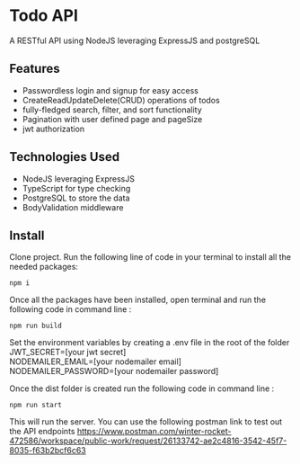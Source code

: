 # Todo API

A RESTful API using NodeJS leveraging ExpressJS and postgreSQL


## Features

- Passwordless login and signup for easy access
- CreateReadUpdateDelete(CRUD) operations of todos
- fully-fledged search, filter, and sort functionality
- Pagination with user defined page and pageSize
- jwt authorization

## Technologies Used

- NodeJS leveraging ExpressJS
- TypeScript for type checking
- PostgreSQL to store the data
- BodyValidation middleware


## Install

Clone project.
Run the following line of code in your terminal to install all the needed packages: 
```
npm i
```
Once all the packages have been installed, open terminal and run the following code in command line : 
```
npm run build
```
Set the environment variables by creating a .env file in the root of the folder <br>
JWT_SECRET=[your jwt secret] <br>
NODEMAILER_EMAIL=[your nodemailer email] <br>
NODEMAILER_PASSWORD=[your nodemailer password] <br>

Once the dist folder is created run the following code in command line :
```
npm run start
```
This will run the server. You can use the following postman link to test out the API endpoints
https://www.postman.com/winter-rocket-472586/workspace/public-work/request/26133742-ae2c4816-3542-45f7-8035-f63b2bcf6c63


